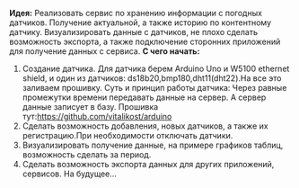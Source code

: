 **Идея:** Реализовать сервис по хранению информации с погодных датчиков.
Получение актуальной, а также историю по контентному датчику.
Визуализировать данные с датчиков, не плохо сделать возможность экспорта, а также подключение сторонних приложений для получение данных с сервиса.
**С чего начать:** 
1.	Создание датчика.
Для датчика берем Arduino Uno и W5100 ethernet shield, и один из датчиков: ds18b20,bmp180,dht11(dht22).На все это заливаем прошивку.
Суть и принцип работы датчика: Через равные промежутки времени передавать данные на сервер. А сервер данные записует в базу.
Прошивка тут:https://github.com/vitalikost/arduino
2. Сделать возможность добавления, новых датчиков, а также их регистрацию.При необходимости отключать датчики.
3. Визуализировать получение данные, на примере графиков таблиц, возможность сделать за период.
4. Сделать возможность экспорта данных для других приложений, сервисов. На будущее…

